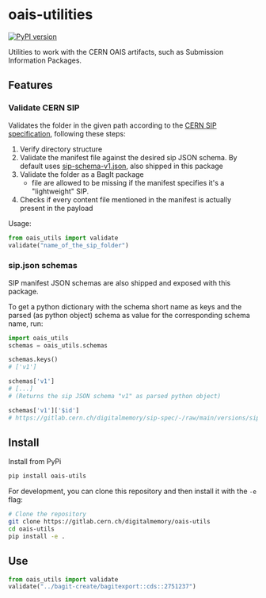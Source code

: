 # oais-utilities

[![PyPI version](https://badge.fury.io/py/oais-utils.svg)](https://pypi.org/project/oais-utils/)

 Utilities to work with the CERN OAIS artifacts, such as Submission Information Packages.

## Features

### Validate CERN SIP

Validates the folder in the given path according to the [CERN SIP specification](https://gitlab.cern.ch/digitalmemory/sip-spec), following these steps:

1. Verify directory structure
2. Validate the manifest file against the desired sip JSON schema. By default uses [sip-schema-v1.json](https://gitlab.cern.ch/digitalmemory/sip-spec/-/blob/main/versions/sip-schema-v1.json), also shipped in this package
3. Validate the folder as a BagIt package
	- file are allowed to be missing if the manifest specifies it's a "lightweight" SIP.
4. Checks if every content file mentioned in the manifest is actually present in the payload

Usage:

```python
from oais_utils import validate
validate("name_of_the_sip_folder")
```

### sip.json schemas

SIP manifest JSON schemas are also shipped and exposed with this package.

To get a python dictionary with the schema short name as keys and the parsed (as python object) schema as value for the corresponding schema name, run:

```python
import oais_utils
schemas = oais_utils.schemas

schemas.keys()
# ['v1']

schemas['v1']
# [...]
# (Returns the sip JSON schema "v1" as parsed python object)

schemas['v1']['$id']
# https://gitlab.cern.ch/digitalmemory/sip-spec/-/raw/main/versions/sip-schema-v1.json
```

## Install

Install from PyPi

```bash
pip install oais-utils
```

For development, you can clone this repository and then install it with the `-e` flag:

```bash
# Clone the repository
git clone https://gitlab.cern.ch/digitalmemory/oais-utils
cd oais-utils
pip install -e .
```

## Use

```python
from oais_utils import validate
validate("../bagit-create/bagitexport::cds::2751237")
```
